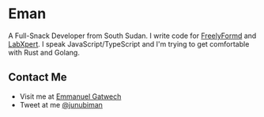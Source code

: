 # Eman
A Full-Snack Developer from South Sudan.
I write code for [FreelyFormd](https://freelyformd.com/) and [LabXpert](https://medx.international/labxpert).
I speak JavaScript/TypeScript and I'm trying to get comfortable with Rust and Golang.

## Contact Me
- Visit me at [Emmanuel Gatwech](https://emmanuelgatwech.codes)
- Tweet at me [@junubiman](https://twitter.com/junubiman)
